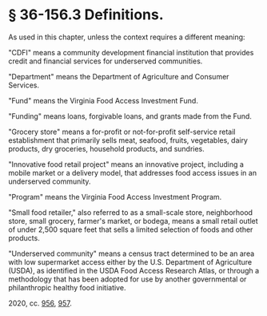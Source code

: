 # § 36-156.3 Definitions.

<p>As used in this chapter, unless the context requires a different meaning:</p><p>"CDFI" means a community development financial institution that provides credit and financial services for underserved communities.</p><p>"Department" means the Department of Agriculture and Consumer Services.</p><p>"Fund" means the Virginia Food Access Investment Fund.</p><p>"Funding" means loans, forgivable loans, and grants made from the Fund.</p><p>"Grocery store" means a for-profit or not-for-profit self-service retail establishment that primarily sells meat, seafood, fruits, vegetables, dairy products, dry groceries, household products, and sundries.</p><p>"Innovative food retail project" means an innovative project, including a mobile market or a delivery model, that addresses food access issues in an underserved community.</p><p>"Program" means the Virginia Food Access Investment Program.</p><p>"Small food retailer," also referred to as a small-scale store, neighborhood store, small grocery, farmer's market, or bodega, means a small retail outlet of under 2,500 square feet that sells a limited selection of foods and other products.</p><p>"Underserved community" means a census tract determined to be an area with low supermarket access either by the U.S. Department of Agriculture (USDA), as identified in the USDA Food Access Research Atlas, or through a methodology that has been adopted for use by another governmental or philanthropic healthy food initiative.</p><p>2020, cc. <a href='http://lis.virginia.gov/cgi-bin/legp604.exe?201+ful+CHAP0956'>956</a>, <a href='http://lis.virginia.gov/cgi-bin/legp604.exe?201+ful+CHAP0957'>957</a>.</p>